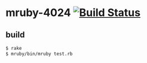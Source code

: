 # mruby-4024   [![Build Status](https://travis-ci.org/pyama86/mruby-4024.svg?branch=master)](https://travis-ci.org/pyama86/mruby-4024)
## build
```bash
$ rake
$ mruby/bin/mruby test.rb
```
